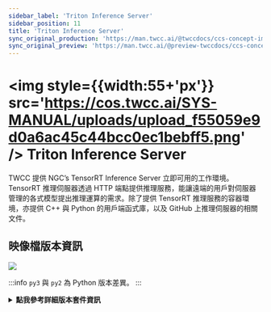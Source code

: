 ```yaml
---
sidebar_label: 'Triton Inference Server'
sidebar_position: 11
title: 'Triton Inference Server'
sync_original_production: 'https://man.twcc.ai/@twccdocs/ccs-concept-image-tensorrtserver-zh'
sync_original_preview: 'https://man.twcc.ai/@preview-twccdocs/ccs-concept-image-tensorrtserver-zh'
---
```



# <img style={{width:55+'px'}} src='https://cos.twcc.ai/SYS-MANUAL/uploads/upload_f55059e9d0a6ac45c44bcc0ec1bebff5.png' /> Triton Inference Server

TWCC 提供 NGC’s TensorRT Inference Server 立即可用的工作環境。TensorRT 推理伺服器透過 HTTP 端點提供推理服務，能讓遠端的用戶對伺服器管理的各式模型提出推理運算的需求。除了提供 TensorRT 推理服務的容器環境，亦提供 C++ 與 Python 的用戶端函式庫，以及 GitHub 上推理伺服器的相關文件。

## <i class="fa fa-sticky-note" aria-hidden="true"></i> <span class="ccsimglist">映像檔版本資訊</span> 

![](https://cos.twcc.ai/SYS-MANUAL/uploads/upload_406447ea29f101fc48b37000ddd0fbe6.png)





:::info
`py3` 與 `py2` 為 Python 版本差異。
:::

<details class="docspoiler">

<summary><b>點我參考詳細版本套件資訊</b></summary>

- [tritonserver-22.02-py3](https://docs.nvidia.com/deeplearning/triton-inference-server/release-notes/rel_22-02.html#rel_22-02)
- [tritonserver-21.11-py3](https://docs.nvidia.com/deeplearning/triton-inference-server/release-notes/rel_21-11.html#rel_21-11)
- [tritonserver-21.08-py3](https://docs.nvidia.com/deeplearning/triton-inference-server/release-notes/rel_21-08.html#rel_21-08)
- [tritonserver-21.06-py3](https://docs.nvidia.com/deeplearning/triton-inference-server/release-notes/rel_21-06.html#rel_21-06)
- [tritonserver-21.02-py3](https://docs.nvidia.com/deeplearning/triton-inference-server/release-notes/rel_21-02.html#rel_21-02)
- [tensorrtserver-20.02-py3](https://docs.nvidia.com/deeplearning/triton-inference-server/release-notes/rel_20-02.html#rel_20-02)
- [tensorrtserver-19.02-py3-v1](https://docs.nvidia.com/deeplearning/triton-inference-server/release-notes/rel_19-02.html#rel_19-02)
- [tensorrtserver-18.12-py3-v1](https://docs.nvidia.com/deeplearning/triton-inference-server/release-notes/rel_18.12.html#rel_18.12)
- [tensorrtserver-18.10-py3-v1](https://docs.nvidia.com/deeplearning/triton-inference-server/release-notes/rel_18.10.html#rel_18.10)
- [tensorrtserver-18.08.1-py2/py3-v1](https://docs.nvidia.com/deeplearning/triton-inference-server/release-notes/rel_18.08.html#rel_18.08)

</details>